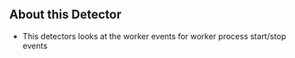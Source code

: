 ## About this Detector
* This detectors looks at the worker events for worker process start/stop events